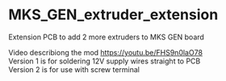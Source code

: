 # MKS_GEN_extruder_extension
Extension PCB to add 2 more extruders to MKS GEN board

Video describiong the mod https://youtu.be/FHS9n0laO78<br>
Version 1 is for soldering 12V supply wires straight to PCB<br>
Version 2 is for use with screw terminal
